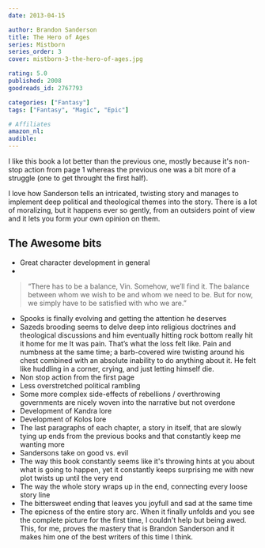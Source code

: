 ```yaml
---
date: 2013-04-15

author: Brandon Sanderson
title: The Hero of Ages
series: Mistborn
series_order: 3
cover: mistborn-3-the-hero-of-ages.jpg

rating: 5.0
published: 2008
goodreads_id: 2767793

categories: ["Fantasy"]
tags: ["Fantasy", "Magic", "Epic"]

# Affiliates
amazon_nl: 
audible: 
---
```


I like this book a lot better than the previous one, mostly because it's non-stop action from page 1 whereas the previous one was a bit more of a struggle (one to get throught the first half).
<!--more-->

I love how Sanderson tells an intricated, twisting story and manages to implement deep political and theological themes into the story. There is a lot of moralizing, but it happens ever so gently, from an outsiders point of view and it lets you form your own opinion on them.

## The Awesome bits

- Great character development in general
- 
> “There has to be a balance, Vin. Somehow, we’ll find it. The balance between whom we wish to be and whom we need to be. But for now, we simply have to be satisfied with who we are.”

- Spooks is finally evolving and getting the attention he deserves
- Sazeds brooding seems to delve deep into religious doctrines and theological discussions and him eventually hitting rock bottom really hit it home for me
<spoiler>It was pain. That’s what the loss felt like. Pain and numbness at the same time; a barb-covered wire twisting around his chest combined with an absolute inability to do anything about it. He felt like huddling in a corner, crying, and just letting himself die.</spoiler>
- Non stop action from the first page
- Less overstretched political rambling
- Some more complex side-effects of rebellions / overthrowing governments are nicely woven into the narrative but not overdone
- Development of Kandra lore
- Development of Kolos lore
- The last paragraphs of each chapter, a story in itself, that are slowly tying up ends from the previous books and that constantly keep me wanting more
- Sandersons take on good vs. evil
- The way this book constantly seems like it's throwing hints at you about what is going to happen, yet it constantly keeps surprising me with new plot twists up until the very end
- The way the whole story wraps up in the end, connecting every loose story line
- The bittersweet ending that leaves you joyfull and sad at the same time
- The epicness of the entire story arc. When it finally unfolds and you see the complete picture for the first time, I couldn't help but being awed. This, for me, proves the mastery that is Brandon Sanderson and it makes him one of the best writers of this time I think.
